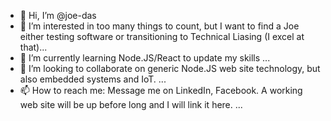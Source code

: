 - 👋 Hi, I’m @joe-das
- 👀 I’m interested in too many things to count, but I want to find a Joe either testing software or transitioning to Technical Liasing (I excel at that)...
- 🌱 I’m currently learning Node.JS/React to update my skills ...
- 💞️ I’m looking to collaborate on generic Node.JS web site technology, but also embedded systems and IoT. ...
- 📫 How to reach me: Message me on LinkedIn, Facebook. A working web site will be up before long and I will link it here. ...

<!---
joe-das/joe-das is a ✨ special ✨ repository because its `README.md` (this file) appears on your GitHub profile.
You can click the Preview link to take a look at your changes.
--->
